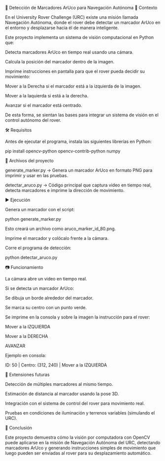 🤖 Detección de Marcadores ArUco para Navegación Autónoma
📌 Contexto

En el University Rover Challenge (URC) existe una misión llamada Navegación Autónoma, donde el rover debe detectar un marcador ArUco en el entorno y desplazarse hacia él de manera inteligente.

Este proyecto implementa un sistema de visión computacional en Python que:

Detecta marcadores ArUco en tiempo real usando una cámara.

Calcula la posición del marcador dentro de la imagen.

Imprime instrucciones en pantalla para que el rover pueda decidir su movimiento:

Mover a la Derecha si el marcador está a la izquierda de la imagen.

Mover a la Iaquierda si está a la derecha.

Avanzar si el marcador está centrado.

De esta forma, se sientan las bases para integrar un sistema de visión en el control autónomo del rover.

🛠️ Requisitos

Antes de ejecutar el programa, instala las siguientes librerías en Python:

pip install opencv-python opencv-contrib-python numpy

📂 Archivos del proyecto

generate_marker.py → Genera un marcador ArUco en formato PNG para imprimir y usar en las pruebas.

detectar_aruco.py → Código principal que captura video en tiempo real, detecta marcadores e imprime la dirección de movimiento.

▶️ Ejecución

Genera un marcador con el script:

python generate_marker.py


Esto creará un archivo como aruco_marker_id_80.png.

Imprime el marcador y colócalo frente a la cámara.

Corre el programa de detección:

python detectar_aruco.py

📷 Funcionamiento

La cámara abre un video en tiempo real.

Si se detecta un marcador ArUco:

Se dibuja un borde alrededor del marcador.

Se marca su centro con un punto verde.

Se imprime en la consola y sobre la imagen la instrucción para el rover:

Mover a la IZQUIERDA

Mover a la DERECHA

AVANZAR

Ejemplo en consola:

ID: 50 | Centro: (312, 240) | Mover a la IZQUIERDA

🎯 Extensiones futuras

Detección de múltiples marcadores al mismo tiempo.

Estimación de distancia al marcador usando la pose 3D.

Integración con el sistema de control del rover para movimiento real.

Pruebas en condiciones de iluminación y terrenos variables (simulando el URC).

🚀 Conclusión

Este proyecto demuestra cómo la visión por computadora con OpenCV puede aplicarse en la misión de Navegación Autónoma del URC, detectando marcadores ArUco y generando instrucciones simples de movimiento que luego pueden ser enviadas al rover para su desplazamiento automático.
